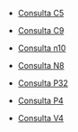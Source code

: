 * [Consulta C5](https://github.com/sbarreto10/data-science-2022/blob/95158707e08d7337ff3619715beeb35ca32fd683/IMDB%20DATASET%20(TP1)/Enunciado/c5.PNG)
> 
* [Consulta C9](https://github.com/sbarreto10/data-science-2022/blob/95158707e08d7337ff3619715beeb35ca32fd683/IMDB%20DATASET%20(TP1)/Enunciado/c9.PNG)
> 
* [Consulta n10](https://github.com/sbarreto10/data-science-2022/blob/95158707e08d7337ff3619715beeb35ca32fd683/IMDB%20DATASET%20(TP1)/Enunciado/n10.PNG)
> 
* [Consulta N8](https://github.com/sbarreto10/data-science-2022/blob/95158707e08d7337ff3619715beeb35ca32fd683/IMDB%20DATASET%20(TP1)/Enunciado/n8.PNG)
> 
* [Consulta P32](https://github.com/sbarreto10/data-science-2022/blob/95158707e08d7337ff3619715beeb35ca32fd683/IMDB%20DATASET%20(TP1)/Enunciado/p32.PNG)
> 
* [Consulta P4](https://github.com/sbarreto10/data-science-2022/blob/95158707e08d7337ff3619715beeb35ca32fd683/IMDB%20DATASET%20(TP1)/Enunciado/p4.PNG)
> 
* [Consulta V4](https://github.com/sbarreto10/data-science-2022/blob/95158707e08d7337ff3619715beeb35ca32fd683/IMDB%20DATASET%20(TP1)/Enunciado/v4.PNG)
> 
